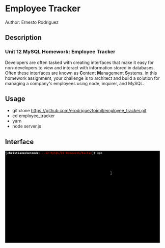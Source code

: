 # Employee Tracker

Author: Ernesto Rodriguez

## Description

### Unit 12 MySQL Homework: Employee Tracker
Developers are often tasked with creating interfaces that make it easy for non-developers to view and interact with information stored in databases. Often these interfaces are known as **C**ontent **M**anagement **S**ystems. In this homework assignment, your challenge is to architect and build a solution for managing a company's employees using node, inquirer, and MySQL.

## Usage

- git clone https://github.com/erodrigueztoimil/employee_tracker.git
- cd employee_tracker
- yarn
- node server.js

## Interface

![Employee Tracker](Assets/employee-tracker.gif)
